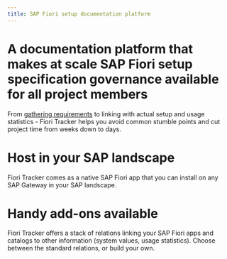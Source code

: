 ```yaml
---
title: SAP Fiori setup documentation platform
---
```


# A documentation platform that makes at scale SAP Fiori setup specification governance available for all project members

From [gathering requirements](usecases/SPS03/requirements-gathering.md) to linking with actual setup and usage statistics - Fiori Tracker helps you avoid common stumble points and cut project time from weeks down to days.

# Host in your SAP landscape
Fiori Tracker comes as a native SAP Fiori app that you can install on any SAP Gateway in your SAP landscape.

# Handy add-ons available
Fiori Tracker offers a stack of relations linking your SAP Fiori apps and catalogs to other information (system values, usage statistics). Choose between the standard relations, or build your own.

